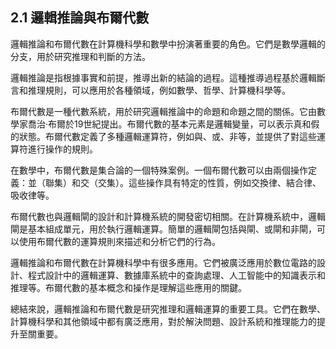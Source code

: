 ## 2.1 邏輯推論與布爾代數

邏輯推論和布爾代數在計算機科學和數學中扮演著重要的角色。它們是數學邏輯的分支，用於研究推理和判斷的方法。

邏輯推論是指根據事實和前提，推導出新的結論的過程。這種推導過程基於邏輯斷言和推理規則，可以應用於各種領域，例如數學、哲學、計算機科學等。

布爾代數是一種代數系統，用於研究邏輯推論中的命題和命題之間的關係。它由數學家喬治·布爾於19世紀提出。布爾代數的基本元素是邏輯變量，可以表示真和假的狀態。布爾代數定義了多種邏輯運算符，例如與、或、非等，並提供了對這些運算符進行操作的規則。

在數學中，布爾代數是集合論的一個特殊案例。一個布爾代數可以由兩個操作定義：並（聯集）和交（交集）。這些操作具有特定的性質，例如交換律、結合律、吸收律等。

布爾代數也與邏輯閘的設計和計算機系統的開發密切相關。在計算機系統中，邏輯閘是基本組成單元，用於執行邏輯運算。簡單的邏輯閘包括與閘、或閘和非閘，可以使用布爾代數的運算規則來描述和分析它們的行為。

邏輯推論和布爾代數在計算機科學中有很多應用。它們被廣泛應用於數位電路的設計、程式設計中的邏輯運算、數據庫系統中的查詢處理、人工智能中的知識表示和推理等。布爾代數的基本概念和操作是理解這些應用的關鍵。

總結來說，邏輯推論和布爾代數是研究推理和邏輯運算的重要工具。它們在數學、計算機科學和其他領域中都有廣泛應用，對於解決問題、設計系統和推理能力的提升至關重要。